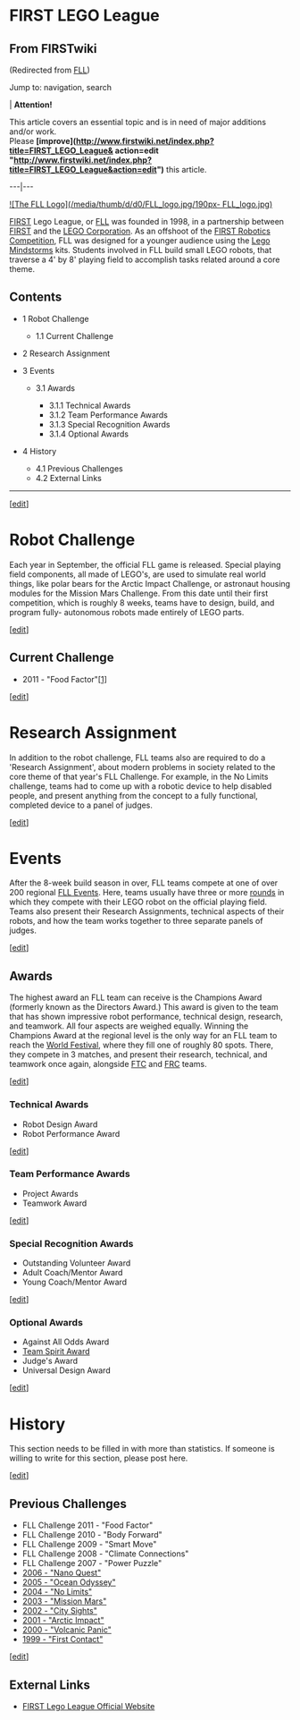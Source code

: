 # FIRST LEGO League

## From FIRSTwiki

(Redirected from [FLL](/index.php?title=FLL&redirect=no "FLL"))

Jump to: navigation, search

| **Attention!**

This article covers an essential topic and is in need of major additions and/or work.<br>
Please **[improve](http://www.firstwiki.net/index.php?title=FIRST_LEGO_League&
action=edit "http://www.firstwiki.net/index.php?title=FIRST_LEGO_League&action=edit")** this article.

---|---

[![The FLL Logo](/media/thumb/d/d0/FLL_logo.jpg/190px-
FLL_logo.jpg)](Image:FLL_logo.jpg "The FLL Logo")

[FIRST](first) Lego League, or [FLL](FLL "FLL") was founded in 1998, in a partnership between [FIRST](first) and the [LEGO Corporation](LEGO_Corporation "LEGO
Corporation"). As an offshoot of the [FIRST Robotics Competition](FIRST_Robotics_Competition "FIRST Robotics
Competition"), FLL was designed for a younger audience using the [Lego Mindstorms](Lego_Mindstorms "Lego Mindstorms") kits. Students involved in FLL build small LEGO robots, that traverse a 4' by 8' playing field to accomplish tasks related around a core theme.

## Contents

- 1 Robot Challenge

  - 1.1 Current Challenge

- 2 Research Assignment
- 3 Events

  - 3.1 Awards

    - 3.1.1 Technical Awards
    - 3.1.2 Team Performance Awards
    - 3.1.3 Special Recognition Awards
    - 3.1.4 Optional Awards

- 4 History

  - 4.1 Previous Challenges
  - 4.2 External Links

--------------------------------------------------------------------------------

[[edit](/index.php?title=FIRST_LEGO_League&action=edit&section=1 "Edit
section: Robot Challenge")]

# Robot Challenge

Each year in September, the official FLL game is released. Special playing field components, all made of LEGO's, are used to simulate real world things, like polar bears for the Arctic Impact Challenge, or astronaut housing modules for the Mission Mars Challenge. From this date until their first competition, which is roughly 8 weeks, teams have to design, build, and program fully- autonomous robots made entirely of LEGO parts.

[[edit](/index.php?title=FIRST_LEGO_League&action=edit&section=2 "Edit
section: Current Challenge")]

## Current Challenge

- 2011 - "Food Factor"[[1]](http://www.firstlegoleague.org/media/twocol.aspx?id=247 "http://www.firstlegoleague.org/media/twocol.aspx?id=247")

[[edit](/index.php?title=FIRST_LEGO_League&action=edit&section=3 "Edit
section: Research Assignment")]

# Research Assignment

In addition to the robot challenge, FLL teams also are required to do a 'Research Assignment', about modern problems in society related to the core theme of that year's FLL Challenge. For example, in the No Limits challenge, teams had to come up with a robotic device to help disabled people, and present anything from the concept to a fully functional, completed device to a panel of judges.

[[edit](/index.php?title=FIRST_LEGO_League&action=edit&section=4 "Edit
section: Events")]

# Events

After the 8-week build season in over, FLL teams compete at one of over 200 regional [FLL Events](Category:FLL_Events "Category:FLL Events"). Here, teams usually have three or more [rounds](Round "Round") in which they compete with their LEGO robot on the official playing field. Teams also present their Research Assignments, technical aspects of their robots, and how the team works together to three separate panels of judges.

[[edit](/index.php?title=FIRST_LEGO_League&action=edit&section=5 "Edit
section: Awards")]

## Awards

The highest award an FLL team can receive is the Champions Award (formerly known as the Directors Award.) This award is given to the team that has shown impressive robot performance, technical design, research, and teamwork. All four aspects are weighed equally. Winning the Champions Award at the regional level is the only way for an FLL team to reach the [World Festival](The_Championship_Event "The Championship Event"), where they fill one of roughly 80 spots. There, they compete in 3 matches, and present their research, technical, and teamwork once again, alongside [FTC](FTC "FTC") and [FRC](FRC "FRC") teams.

[[edit](/index.php?title=FIRST_LEGO_League&action=edit&section=6 "Edit
section: Technical Awards")]

### Technical Awards

- Robot Design Award
- Robot Performance Award

[[edit](/index.php?title=FIRST_LEGO_League&action=edit&section=7 "Edit
section: Team Performance Awards")]

### Team Performance Awards

- Project Awards
- Teamwork Award

[[edit](/index.php?title=FIRST_LEGO_League&action=edit&section=8 "Edit
section: Special Recognition Awards")]

### Special Recognition Awards

- Outstanding Volunteer Award
- Adult Coach/Mentor Award
- Young Coach/Mentor Award

[[edit](/index.php?title=FIRST_LEGO_League&action=edit&section=9 "Edit
section: Optional Awards")]

### Optional Awards

- Against All Odds Award
- [Team Spirit Award](Team_Spirit_Award_%28FLL%29 "Team Spirit Award \(FLL\)")
- Judge's Award
- Universal Design Award

[[edit](/index.php?title=FIRST_LEGO_League&action=edit&section=10 "Edit
section: History")]

# History

This section needs to be filled in with more than statistics. If someone is willing to write for this section, please post here.

[[edit](/index.php?title=FIRST_LEGO_League&action=edit&section=11 "Edit
section: Previous Challenges")]

## Previous Challenges

- FLL Challenge 2011 - "Food Factor"
- FLL Challenge 2010 - "Body Forward"
- FLL Challenge 2009 - "Smart Move"
- FLL Challenge 2008 - "Climate Connections"
- FLL Challenge 2007 - "Power Puzzle"
- [2006 - "Nano Quest"](FLL_Challenge_2006 "FLL Challenge 2006")
- [2005 - "Ocean Odyssey"](FLL_Challenge_2005 "FLL Challenge 2005")
- [2004 - "No Limits"](FLL_Challenge_2004 "FLL Challenge 2004")
- [2003 - "Mission Mars"](FLL_Challenge_2003 "FLL Challenge 2003")
- [2002 - "City Sights"](FLL_Challenge_2002 "FLL Challenge 2002")
- [2001 - "Arctic Impact"](FLL_Challenge_2001 "FLL Challenge 2001")
- [2000 - "Volcanic Panic"](FLL_Challenge_2000 "FLL Challenge 2000")
- [1999 - "First Contact"](FLL_Challenge_1999 "FLL Challenge 1999")

[[edit](/index.php?title=FIRST_LEGO_League&action=edit&section=12 "Edit
section: External Links")]

## External Links

- [FIRST Lego League Official Website](http://usfirst.org/roboticsprograms/fll/ "http://usfirst.org/roboticsprograms/fll/")
